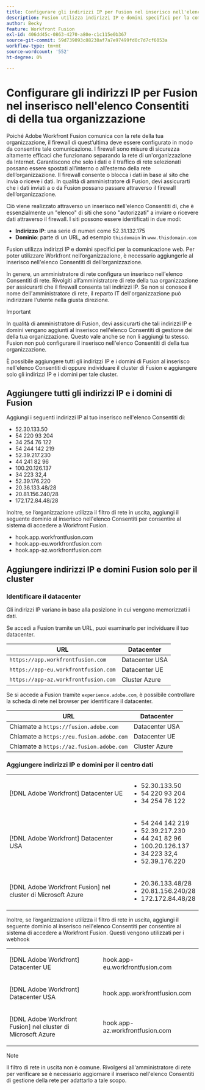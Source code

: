 ```yaml
---
title: Configurare gli indirizzi IP per Fusion nel inserisco nell'elenco Consentiti di della tua organizzazione
description: Fusion utilizza indirizzi IP e domini specifici per la comunicazione web. Per poter utilizzare Workfront nell’organizzazione, è necessario aggiungerle al inserisco nell'elenco Consentiti di dell’organizzazione.
author: Becky
feature: Workfront Fusion
exl-id: 406dd45c-0863-4270-a80e-c1c115e0b367
source-git-commit: 59d739093c88238af7a7e97499fd0c7d7cf6053a
workflow-type: tm+mt
source-wordcount: '552'
ht-degree: 0%

---
```


# Configurare gli indirizzi IP per Fusion nel inserisco nell&#39;elenco Consentiti di della tua organizzazione

Poiché Adobe Workfront Fusion comunica con la rete della tua organizzazione, il firewall di quest’ultima deve essere configurato in modo da consentire tale comunicazione. I firewall sono misure di sicurezza altamente efficaci che funzionano separando la rete di un&#39;organizzazione da Internet. Garantiscono che solo i dati e il traffico di rete selezionati possano essere spostati all’interno o all’esterno della rete dell’organizzazione. Il firewall consente o blocca i dati in base al sito che invia o riceve i dati. In qualità di amministratore di Fusion, devi assicurarti che i dati inviati a o da Fusion possano passare attraverso il firewall dell’organizzazione.

Ciò viene realizzato attraverso un inserisco nell&#39;elenco Consentiti di, che è essenzialmente un &quot;elenco&quot; di siti che sono &quot;autorizzati&quot; a inviare o ricevere dati attraverso il firewall. I siti possono essere identificati in due modi:

* **Indirizzo IP**: una serie di numeri come 52.31.132.175
* **Dominio**: parte di un URL, ad esempio `thisdomain` in `www.thisdomain.com`

Fusion utilizza indirizzi IP e domini specifici per la comunicazione web. Per poter utilizzare Workfront nell’organizzazione, è necessario aggiungerle al inserisco nell&#39;elenco Consentiti di dell’organizzazione.

In genere, un amministratore di rete configura un inserisco nell&#39;elenco Consentiti di rete. Rivolgiti all’amministratore di rete della tua organizzazione per assicurarti che il firewall consenta tali indirizzi IP. Se non si conosce il nome dell&#39;amministratore di rete, il reparto IT dell&#39;organizzazione può indirizzare l&#39;utente nella giusta direzione.

>[!IMPORTANT]
>
>In qualità di amministratore di Fusion, devi assicurarti che tali indirizzi IP e domini vengano aggiunti al inserisco nell&#39;elenco Consentiti di gestione dei della tua organizzazione. Questo vale anche se non li aggiungi tu stesso. Fusion non può configurare il inserisco nell&#39;elenco Consentiti di della tua organizzazione.

È possibile aggiungere tutti gli indirizzi IP e i domini di Fusion al inserisco nell&#39;elenco Consentiti di oppure individuare il cluster di Fusion e aggiungere solo gli indirizzi IP e i domini per tale cluster.

## Aggiungere tutti gli indirizzi IP e i domini di Fusion

Aggiungi i seguenti indirizzi IP al tuo inserisco nell&#39;elenco Consentiti di:

* 52.30.133.50
* 54 220 93 204
* 34 254 76 122
* 54 244 142 219
* 52.39.217.230
* 44 241 82 96
* 100.20.126.137
* 34 223 32,4
* 52.39.176.220
* 20.36.133.48/28
* 20.81.156.240/28
* 172.172.84.48/28

Inoltre, se l’organizzazione utilizza il filtro di rete in uscita, aggiungi il seguente dominio al inserisco nell&#39;elenco Consentiti per consentire al sistema di accedere a Workfront Fusion.

* hook.app.workfrontfusion.com
* hook.app-eu.workfrontfusion.com
* hook.app-az.workfrontfusion.com

## Aggiungere indirizzi IP e domini Fusion solo per il cluster

### Identificare il datacenter

Gli indirizzi IP variano in base alla posizione in cui vengono memorizzati i dati.

Se accedi a Fusion tramite un URL, puoi esaminarlo per individuare il tuo datacenter.

| URL | Datacenter |
| --- | --- |
| `https://app.workfrontfusion.com` | Datacenter USA |
| `https://app-eu.workfrontfusion.com` | Datacenter UE |
| `https://app-az.workfrontfusion.com` | Cluster Azure |

Se si accede a Fusion tramite `experience.adobe.com`, è possibile controllare la scheda di rete nel browser per identificare il datacenter.

| URL | Datacenter |
| --- | --- |
| Chiamate a `https://fusion.adobe.com` | Datacenter USA |
| Chiamate a `https://eu.fusion.adobe.com` | Datacenter UE |
| Chiamate a `https://az.fusion.adobe.com` | Cluster Azure |

### Aggiungere indirizzi IP e domini per il centro dati

<table style="table-layout:auto"> 
 <col> 
 <col> 
 <tbody> 
  <tr> 
   <td role="rowheader">[!DNL Adobe Workfront] Datacenter UE</td> 
   <td> 
    <ul> 
     <li>52.30.133.50</li> 
     <li>54 220 93 204</li> 
     <li>34 254 76 122</li> 
    </ul> </td> 
  </tr> 
  <tr> 
   <td role="rowheader"> <p>[!DNL Adobe Workfront] Datacenter USA</p> </td> 
   <td> 
    <ul> 
     <li>54 244 142 219</li> 
     <li>52.39.217.230</li> 
     <li>44 241 82 96</li>
     <li>100.20.126.137</li>
     <li>34 223 32,4</li>
     <li>52.39.176.220</li>
    </ul> </td> 
  </tr> 
  <tr> 
   <td role="rowheader">[!DNL Adobe Workfront Fusion] nel cluster di Microsoft Azure</td> 
   <td> 
    <ul> 
     <li>20.36.133.48/28</li> 
     <li>20.81.156.240/28</li> 
     <li>172.172.84.48/28</li> 
    </ul> </td> 
  </tr> 
 </tbody> 
</table>

Inoltre, se l’organizzazione utilizza il filtro di rete in uscita, aggiungi il seguente dominio al inserisco nell&#39;elenco Consentiti per consentire al sistema di accedere a Workfront Fusion. Questi vengono utilizzati per i webhook

<table style="table-layout:auto">
 <col> 
 <col> 
 <tbody> 
  <tr> 
   <td role="rowheader">[!DNL Adobe Workfront] Datacenter UE</td> 
   <td> <p> hook.app-eu.workfrontfusion.com </p> </td> 
  </tr> 
  <tr> 
   <td role="rowheader"> <p>[!DNL Adobe Workfront] Datacenter USA</p> </td> 
   <td> <p>hook.app.workfrontfusion.com </p> </td> 
  </tr> 
  <tr> 
   <td role="rowheader"> <p>[!DNL Adobe Workfront Fusion] nel cluster di Microsoft Azure</p> </td> 
   <td> <p>hook.app-az.workfrontfusion.com </p> </td> 
  </tr> 
 </tbody> 
</table>

>[!NOTE]
>
>Il filtro di rete in uscita non è comune. Rivolgersi all&#39;amministratore di rete per verificare se è necessario aggiornare il inserisco nell&#39;elenco Consentiti di gestione della rete per adattarlo a tale scopo.
